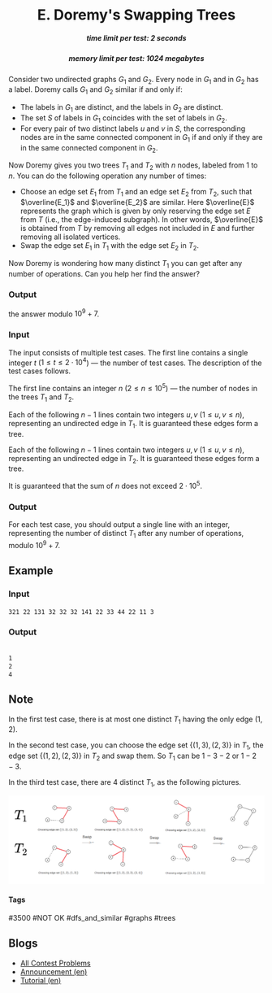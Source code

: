 <h1 style='text-align: center;'> E. Doremy's Swapping Trees</h1>

<h5 style='text-align: center;'>time limit per test: 2 seconds</h5>
<h5 style='text-align: center;'>memory limit per test: 1024 megabytes</h5>

Consider two undirected graphs $G_1$ and $G_2$. Every node in $G_1$ and in $G_2$ has a label. Doremy calls $G_1$ and $G_2$ similar if and only if:

* The labels in $G_1$ are distinct, and the labels in $G_2$ are distinct.
* The set $S$ of labels in $G_1$ coincides with the set of labels in $G_2$.
* For every pair of two distinct labels $u$ and $v$ in $S$, the corresponding nodes are in the same connected component in $G_1$ if and only if they are in the same connected component in $G_2$.

Now Doremy gives you two trees $T_1$ and $T_2$ with $n$ nodes, labeled from $1$ to $n$. You can do the following operation any number of times:

* Choose an edge set $E_1$ from $T_1$ and an edge set $E_2$ from $T_2$, such that $\overline{E_1}$ and $\overline{E_2}$ are similar. Here $\overline{E}$ represents the graph which is given by only reserving the edge set $E$ from $T$ (i.e., the edge-induced subgraph). In other words, $\overline{E}$ is obtained from $T$ by removing all edges not included in $E$ and further removing all isolated vertices.
* Swap the edge set $E_1$ in $T_1$ with the edge set $E_2$ in $T_2$.

Now Doremy is wondering how many distinct $T_1$ you can get after any number of operations. Can you help her find the answer? 
### Output

 the answer modulo $10^9+7$.

### Input

The input consists of multiple test cases. The first line contains a single integer $t$ ($1\le t\le 2\cdot 10^4$) — the number of test cases. The description of the test cases follows.

The first line contains an integer $n$ ($2\le n\le 10^5$) — the number of nodes in the trees $T_1$ and $T_2$.

Each of the following $n-1$ lines contain two integers $u,v$ ($1\le u,v\le n$), representing an undirected edge in $T_1$. It is guaranteed these edges form a tree.

Each of the following $n-1$ lines contain two integers $u,v$ ($1\le u,v\le n$), representing an undirected edge in $T_2$. It is guaranteed these edges form a tree.

It is guaranteed that the sum of $n$ does not exceed $2\cdot 10^5$.

### Output

For each test case, you should output a single line with an integer, representing the number of distinct $T_1$ after any number of operations, modulo $10^9+7$.

## Example

### Input


```text
321 22 131 32 32 32 141 22 33 44 22 11 3
```
### Output

```text

1
2
4

```
## Note

In the first test case, there is at most one distinct $T_1$ having the only edge $(1,2)$.

In the second test case, you can choose the edge set $\{(1,3),(2,3)\}$ in $T_1$, the edge set $\{(1,2),(2,3)\}$ in $T_2$ and swap them. So $T_1$ can be $1-3-2$ or $1-2-3$.

In the third test case, there are $4$ distinct $T_1$, as the following pictures.

![](images/e422f04eec80117b4cba1e8bcc37b6ba43d59c54.png)



#### Tags 

#3500 #NOT OK #dfs_and_similar #graphs #trees 

## Blogs
- [All Contest Problems](../Codeforces_Round_906_(Div._1).md)
- [Announcement (en)](../blogs/Announcement_(en).md)
- [Tutorial (en)](../blogs/Tutorial_(en).md)
